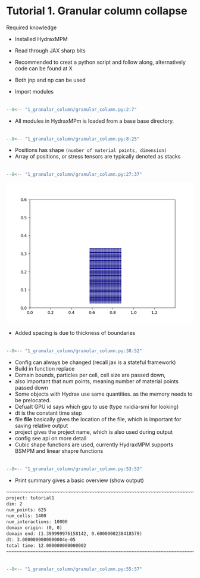 # Tutorial 1. Granular column collapse


Required knowledge

- Installed HydraxMPM
- Read through JAX sharp bits


- Recommended to creat a python script and follow along, alternatively code can be found at X

- Both jnp and np can be used

- Import modules

```python {hl_lines="4"}

--8<-- "1_granular_column/granular_column.py:2:7"

```

- All modules in HydraxMPm is loaded from a base base directory.


<!-- ![Image](../../tutorials/1_granular_column/particle_layout.png) -->




```python 

--8<-- "1_granular_column/granular_column.py:8:25"

```

- Positions has shape `(number of material points, dimension)` 
- Array of positions, or stress tensors are typically denoted as stacks



```python 

--8<-- "1_granular_column/granular_column.py:27:37"

```
![Image](particle_layout.png)


- Added spacing is due to thickness of boundaries



```python 

--8<-- "1_granular_column/granular_column.py:38:52"

```

- Config can always be changed (recall jax is a stateful framework) 
- Build in function replace
- Domain bounds, particles per cell, cell size  are passed down,
- also important that num points, meaning number of material points passed down
- Some objects with Hydrax use same quantities. as the memory needs to be prelocated.
- Defualt GPU id says which gpu to use (type nvidia-smi for looking)
- dt is the constant time step
- file __file__ basically gives the location of the file, which is important for saving relative output
- project gives the project name, which is also used during output
- config see api on more detail
- Cubic shape functions are used, currently HydraxMPM supports BSMPM and linear shapre functions

```python 

--8<-- "1_granular_column/granular_column.py:53:53"

```

- Print summary gives a basic overview (show output)

```
~~~~~~~~~~~~~~~~~~~~~~~~~~~~~~~~~~~~~~~~~~~~~~~~~~~~~~~~~~~~~~~~~~~~~~~~~~~
project: tutorial1
dim: 2
num_points: 625
num_cells: 1400
num_interactions: 10000
domain origin: (0, 0)
domain end: (1.399999976158142, 0.6000000238418579)
dt: 3.0000000000000004e-05
total time: 12.000000000000002
~~~~~~~~~~~~~~~~~~~~~~~~~~~~~~~~~~~~~~~~~~~~~~~~~~~~~~~~~~~~~~~~~~~~~~~~~~~
```

```python 

--8<-- "1_granular_column/granular_column.py:55:57"

```